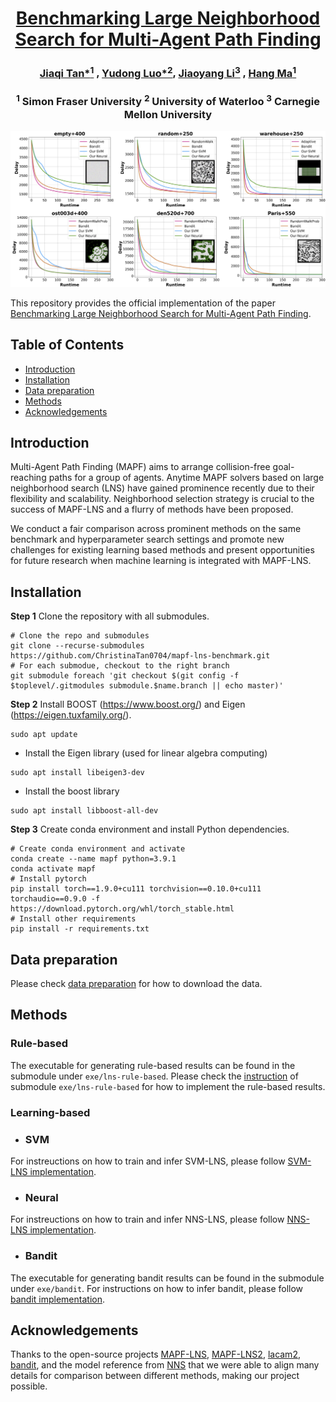 <div align="center">
<h1 align="center">
  <a href="http://arxiv.org/abs/2407.09451">Benchmarking Large Neighborhood Search for Multi-Agent Path Finding</a>
</h1>

### [Jiaqi Tan*<sup>1</sup>](https://www.linkedin.com/in/jiaqi-christina-tan-800697158/) , [Yudong Luo*<sup>2</sup>](https://miyunluo.com/), [Jiaoyang Li<sup>3</sup>](https://jiaoyangli.me/) , [Hang Ma<sup>1</sup>](https://www.cs.sfu.ca/~hangma/)

### <sup>1</sup> Simon Fraser University <sup>2</sup> University of Waterloo <sup>3</sup> Carnegie Mellon University


</div>



<p align="center">
    <img src="https://github.com/ChristinaTan0704/mapf-lns-benchmark/blob/main/docs/runtime_delay.jpg">
</p>



This repository provides the official implementation of the paper [Benchmarking Large Neighborhood Search for Multi-Agent Path Finding](http://arxiv.org/abs/2407.09451). 


## Table of Contents
- [Introduction](#introduction)
- [Installation](#installation)
- [Data preparation](#data-preparation)
- [Methods](#methods)
- [Acknowledgements](#acknowledgements)


## Introduction
Multi-Agent Path Finding (MAPF) aims to arrange collision-free goal-reaching paths for a group of agents. Anytime MAPF solvers based on large neighborhood search (LNS) have gained prominence recently due to their flexibility and scalability. Neighborhood selection strategy is crucial to the success of MAPF-LNS and a flurry of methods have been proposed. 

We conduct a fair comparison across prominent methods on the same benchmark and hyperparameter search settings and promote new challenges for existing learning based methods and present opportunities for future research when machine learning is integrated with MAPF-LNS.

## Installation


**Step 1** Clone the repository with all submodules.
```shell
# Clone the repo and submodules
git clone --recurse-submodules https://github.com/ChristinaTan0704/mapf-lns-benchmark.git
# For each submodue, checkout to the right branch
git submodule foreach 'git checkout $(git config -f $toplevel/.gitmodules submodule.$name.branch || echo master)'
```

**Step 2** Install BOOST (https://www.boost.org/) and Eigen (https://eigen.tuxfamily.org/). 

```shell script
sudo apt update
```
- Install the Eigen library (used for linear algebra computing)
 ```shell script
sudo apt install libeigen3-dev
 ```
- Install the boost library 
 ```shell script
sudo apt install libboost-all-dev
 ```

**Step 3** Create conda environment and install Python dependencies.

```
# Create conda environment and activate
conda create --name mapf python=3.9.1
conda activate mapf
# Install pytorch
pip install torch==1.9.0+cu111 torchvision==0.10.0+cu111 torchaudio==0.9.0 -f https://download.pytorch.org/whl/torch_stable.html
# Install other requirements
pip install -r requirements.txt
```


## Data preparation

Please check [data preparation](docs/data.md) for how to download the data.
## Methods



### Rule-based 

The executable for generating rule-based results can be found in the submodule under `exe/lns-rule-based`. Please check the [instruction](https://github.com/ChristinaTan0704/mapf-lns-exe/blob/rule-based/README.md) of submodule `exe/lns-rule-based` for how to implement the rule-based results.

### Learning-based

- ### SVM

For instreuctions on how to train and infer SVM-LNS, please follow [SVM-LNS implementation](docs/svm.md).

- ### Neural

For instreuctions on how to train and infer NNS-LNS, please follow [NNS-LNS implementation](docs/nns.md).

- ### Bandit

The executable for generating bandit results can be found in the submodule under `exe/bandit`. For instructions on how to infer bandit, please follow [bandit implementation](https://github.com/ChristinaTan0704/anytime-mapf/blob/main/README.md).


## Acknowledgements
Thanks to the open-source projects [MAPF-LNS](https://github.com/Jiaoyang-Li/MAPF-LNS), [MAPF-LNS2](https://github.com/Jiaoyang-Li/MAPF-LNS2), [lacam2](https://github.com/Kei18/lacam2), [bandit](https://github.com/thomyphan/anytime-mapf), and the model reference from [NNS](https://github.com/mit-wu-lab/mapf_neural_neighborhood_search/tree/main) that we were able to align many details for comparison between different methods, making our project possible.
